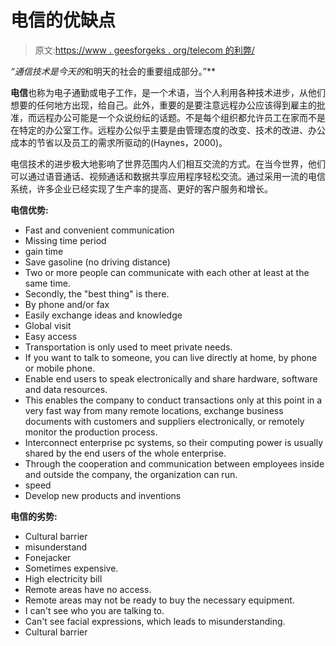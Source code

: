 # 电信的优缺点

> 原文:[https://www . geesforgeks . org/telecom 的利弊/](https://www.geeksforgeeks.org/advantages-and-disadvantages-of-telecommunication/)

*“通信技术是今天的*和明天的社会的重要组成部分。”**

**电信**也称为电子通勤或电子工作，是一个术语，当个人利用各种技术进步，从他们想要的任何地方出现，给自己。此外，重要的是要注意远程办公应该得到雇主的批准，而远程办公可能是一个众说纷纭的话题。不是每个组织都允许员工在家而不是在特定的办公室工作。远程办公似乎主要是由管理态度的改变、技术的改进、办公成本的节省以及员工的需求所驱动的(Haynes，2000)。

电信技术的进步极大地影响了世界范围内人们相互交流的方式。在当今世界，他们可以通过语音通话、视频通话和数据共享应用程序轻松交流。通过采用一流的电信系统，许多企业已经实现了生产率的提高、更好的客户服务和增长。

**电信优势:**

*   Fast and convenient communication
*   Missing time period
*   gain time
*   Save gasoline (no driving distance)
*   Two or more people can communicate with each other at least at the same time.
*   Secondly, the "best thing" is there.
*   By phone and/or fax
*   Easily exchange ideas and knowledge
*   Global visit
*   Easy access
*   Transportation is only used to meet private needs.
*   If you want to talk to someone, you can live directly at home, by phone or mobile phone.
*   Enable end users to speak electronically and share hardware, software and data resources.
*   This enables the company to conduct transactions only at this point in a very fast way from many remote locations, exchange business documents with customers and suppliers electronically, or remotely monitor the production process.
*   Interconnect enterprise pc systems, so their computing power is usually shared by the end users of the whole enterprise.
*   Through the cooperation and communication between employees inside and outside the company, the organization can run.
*   speed
*   Develop new products and inventions

**电信的劣势:**

*   Cultural barrier
*   misunderstand
*   Fonejacker
*   Sometimes expensive.
*   High electricity bill
*   Remote areas have no access.
*   Remote areas may not be ready to buy the necessary equipment.
*   I can't see who you are talking to.
*   Can't see facial expressions, which leads to misunderstanding.
*   Cultural barrier